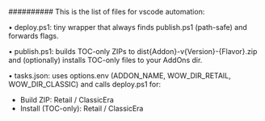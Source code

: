 ##########
This is the list of files for vscode automation:

• deploy.ps1: tiny wrapper that always finds publish.ps1 (path-safe) 
   and forwards flags.

• publish.ps1: builds TOC-only ZIPs to dist\{Addon}-v{Version}-{Flavor}.zip 
   and (optionally) installs TOC-only files to your AddOns dir.

• tasks.json: uses options.env (ADDON_NAME, WOW_DIR_RETAIL, WOW_DIR_CLASSIC) 
   and calls deploy.ps1 for:
  - Build ZIP: Retail / ClassicEra
  - Install (TOC-only): Retail / ClassicEra